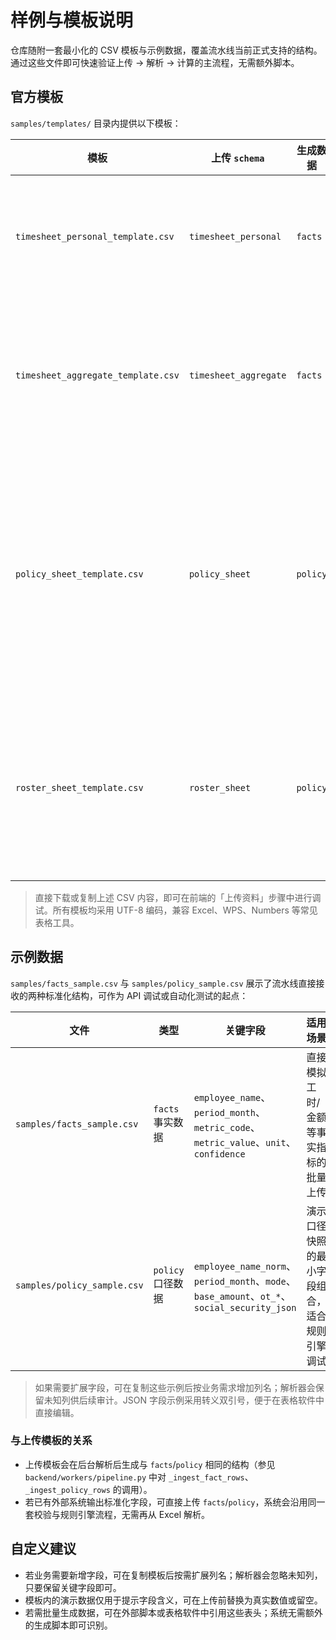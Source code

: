 # 样例与模板说明

仓库随附一套最小化的 CSV 模板与示例数据，覆盖流水线当前正式支持的结构。通过这些文件即可快速验证上传 → 解析 → 计算的主流程，无需额外脚本。

## 官方模板

`samples/templates/` 目录内提供以下模板：

| 模板 | 上传 `schema` | 生成数据 | 关键字段 | 文件路径 |
| --- | --- | --- | --- | --- |
| `timesheet_personal_template.csv` | `timesheet_personal` | `facts` | 姓名、月份、日期、各类工时 | `samples/templates/timesheet_personal_template.csv` |
| `timesheet_aggregate_template.csv` | `timesheet_aggregate` | `facts` | 姓名、标准工时、加班工时、确认工时 | `samples/templates/timesheet_aggregate_template.csv` |
| `policy_sheet_template.csv` | `policy_sheet` | `policy` | 薪资模式、月薪/时薪、加班倍率、津贴/扣款、社保配置 | `samples/templates/policy_sheet_template.csv` |
| `roster_sheet_template.csv` | `roster_sheet` | `policy` | 入离职日期、社保个人/公司比例、基数上下限 | `samples/templates/roster_sheet_template.csv` |

> 直接下载或复制上述 CSV 内容，即可在前端的「上传资料」步骤中进行调试。所有模板均采用 UTF-8 编码，兼容 Excel、WPS、Numbers 等常见表格工具。

## 示例数据

`samples/facts_sample.csv` 与 `samples/policy_sample.csv` 展示了流水线直接接收的两种标准化结构，可作为 API 调试或自动化测试的起点：

| 文件 | 类型 | 关键字段 | 适用场景 |
| --- | --- | --- | --- |
| `samples/facts_sample.csv` | `facts` 事实数据 | `employee_name`、`period_month`、`metric_code`、`metric_value`、`unit`、`confidence` | 直接模拟工时/金额等事实指标的批量上传 |
| `samples/policy_sample.csv` | `policy` 口径数据 | `employee_name_norm`、`period_month`、`mode`、`base_amount`、`ot_*`、`social_security_json` | 演示口径快照的最小字段组合，适合规则引擎调试 |

> 如果需要扩展字段，可在复制这些示例后按业务需求增加列名；解析器会保留未知列供后续审计。JSON 字段示例采用转义双引号，便于在表格软件中直接编辑。

### 与上传模板的关系

- 上传模板会在后台解析后生成与 `facts`/`policy` 相同的结构（参见 `backend/workers/pipeline.py` 中对 `_ingest_fact_rows`、`_ingest_policy_rows` 的调用）。
- 若已有外部系统输出标准化字段，可直接上传 `facts`/`policy`，系统会沿用同一套校验与规则引擎流程，无需再从 Excel 解析。

## 自定义建议

- 若业务需要新增字段，可在复制模板后按需扩展列名；解析器会忽略未知列，只要保留关键字段即可。
- 模板内的演示数据仅用于提示字段含义，可在上传前替换为真实数值或留空。
- 若需批量生成数据，可在外部脚本或表格软件中引用这些表头；系统无需额外的生成脚本即可识别。
